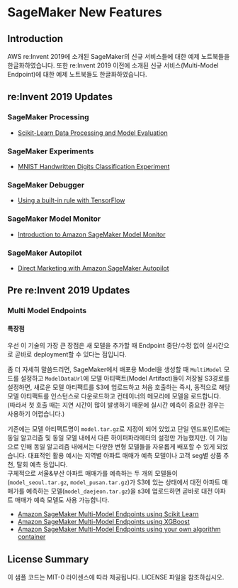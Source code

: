 # SageMaker New Features

## Introduction

AWS re:Invent 2019에 소개된 SageMaker의 신규 서비스들에 대한 예제 노트북들을 한글화하였습니다. 또한 re:Invent 2019 이전에 소개된 신규 서비스(Multi-Model Endpoint)에 대한 예제 노트북들도 한글화하였습니다.

## re:Invent 2019 Updates
### SageMaker Processing
- [Scikit-Learn Data Processing and Model Evaluation](sagemaker-processing/scikit_learn_data_processing_and_model_evaluation.ipynb)

### SageMaker Experiments
- [MNIST Handwritten Digits Classification Experiment](sagemaker-experiments/mnist-handwritten-digits-classification-experiment.ipynb)

### SageMaker Debugger
- [Using a built-in rule with TensorFlow](sagemaker-debugger/tensorflow_builtin_rule/tf-mnist-builtin-rule.ipynb)

### SageMaker Model Monitor
- [Introduction to Amazon SageMaker Model Monitor](sagemaker-model-monitor/SageMaker-ModelMonitoring.ipynb)

### SageMaker Autopilot
- [Direct Marketing with Amazon SageMaker Autopilot](autopilot/sagemaker_autopilot_direct_marketing.ipynb)


## Pre re:Invent 2019 Updates
### Multi Model Endpoints

#### 특장점
우선 이 기술의 가장 큰 장점은 새 모델을 추가할 때 Endpoint 중단/수정 없이 실시간으로 곧바로 deployment할 수 있다는 점입니다.

좀 더 자세히 말씀드리면, SageMaker에서 배포용 Model을 생성할 때 `MultiModel` 모드를 설정하고 `ModelDataUrl`에 모델 아티팩트(Model Artifact)들이
저장될 S3경로를 설정하면, 새로운 모델 아티팩트를 S3에 업로드하고 처음 호출하는 즉시, 동적으로 해당 모델 아티팩트를 인스턴스로 다운로드하고 컨테이너의 메모리에 모델을 로드합니다.
(따라서 첫 호출 때는 지연 시간이 많이 발생하기 때문에 실시간 예측이 중요한 경우는 사용하기 어렵습니다.)
 
기존에는 모델 아티팩트명이 `model.tar.gz`로 지정이 되어 있었고 단일 엔드포인트에는 동일 알고리즘 및 동일 모델 내에서 다른 하이퍼파라메터의 설정만 가능했지만.
이 기능으로 인해 동일 알고리즘 내에서는 다양한 변형 모델들을 자유롭게 배포할 수 있게 되었습니다.
대표적인 활용 예시는 지역별 아파트 매매가 예측 모델이나 고객 seg별 상품 추천, 탈회 예측 등입니다.<br>
구체적으로 서울&부산 아파트 매매가를 예측하는 두 개의 모델들이 (`model_seoul.tar.gz`, `model_pusan.tar.gz`)가 S3에 있는 상태에서
대전 아파트 매매가를 예측하는 모델(`model_daejeon.tar.gz`)을 s3에 업로드하면 곧바로 대전 아파트 매매가 예측 모델도 사용 가능합니다.


- [Amazon SageMaker Multi-Model Endpoints using Scikit Learn](multi-model-endpoint/sklearn_multi_model_endpoint_home_value.ipynb)
- [Amazon SageMaker Multi-Model Endpoints using XGBoost](multi-model-endpoint/xgboost_multi_model_endpoint_home_value.ipynb)
- [Amazon SageMaker Multi-Model Endpoints using your own algorithm container](multi-model-endpoint/multi_model_endpoint_bring_your_own.ipynb)

## License Summary

이 샘플 코드는 MIT-0 라이센스에 따라 제공됩니다. LICENSE 파일을 참조하십시오.
